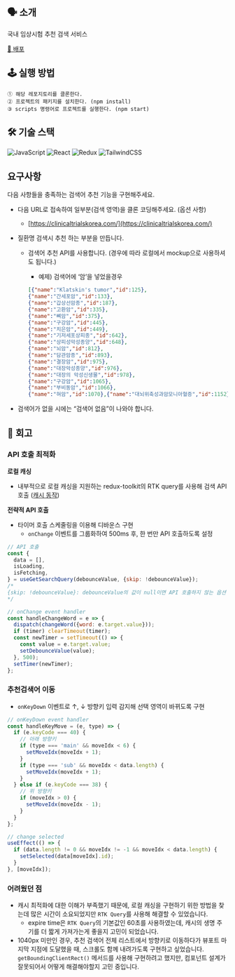 ## 🗣 소개

국내 임상시험 추천 검색 서비스

[🚀 배포](https://zeromountain-humanscape.netlify.app/)

## 🕹 실행 방법

```
① 해당 레포지토리를 클론한다.
② 프로젝트의 패키지를 설치한다. (npm install)
③ scripts 명령어로 프로젝트를 실행한다. (npm start)
```

## 🛠️ 기술 스택

![JavaScript](https://img.shields.io/badge/javascript-%23323330.svg?style=for-the-badge&logo=javascript&logoColor=%23F7DF1E)
![React](https://img.shields.io/badge/react-%2320232a.svg?style=for-the-badge&logo=react&logoColor=%2361DAFB)
![Redux](https://img.shields.io/badge/redux-%23593d88.svg?style=for-the-badge&logo=redux&logoColor=white)
![TailwindCSS](https://img.shields.io/badge/tailwindcss-%2338B2AC.svg?style=for-the-badge&logo=tailwind-css&logoColor=white)

## 요구사항
다음 사항들을 충족하는 검색어 추천 기능을 구현해주세요.

- 다음 URL로 접속하여 일부분(검색 영역)을 클론 코딩해주세요. (옵션 사항)
    - [https://clinicaltrialskorea.com/](https://clinicaltrialskorea.com/)
    
- 질환명 검색시 추천 하는 부분을 만듭니다.
    
    - 검색어 추천 API를 사용합니다. (경우에 따라 로컬에서 mockup으로 사용하셔도 됩니다.)
        - 예제) 검색어에 ‘암’을 넣었을경우
        
        ```json
        [{"name":"Klatskin's tumor","id":125},
        {"name":"간세포암","id":133},
        {"name":"갑상선암종","id":187},
        {"name":"고환암","id":335},
        {"name":"뼈암","id":375},
        {"name":"구강암","id":445},
        {"name":"치은암","id":449},
        {"name":"기저세포상피종","id":642},
        {"name":"상피성악성종양","id":648},
        {"name":"뇌암","id":812},
        {"name":"담관암종","id":893},
        {"name":"결장암","id":975},
        {"name":"대장악성종양","id":976},
        {"name":"대장의 악성신생물","id":978},
        {"name":"구강암","id":1065},
        {"name":"부비동암","id":1066},
        {"name":"혀암","id":1070},{"name":"대뇌위축성과암모니아혈증","id":1152},{"name":"유전성 대장암","id":1191},{"name":"림프종","id":1200},{"name":"Malignant neoplasm of bladder","id":1551},{"name":"부갑상선암","id":1683},{"name":"편평상피세포암","id":1773},{"name":"폐선암","id":1774},{"name":"인두암","id":1782},{"name":"작은 창자암","id":2071},{"name":"신세포암","id":2277},{"name":"신장암","id":2278},{"name":"심장암","id":2375},{"name":"안구암","id":2484},{"name":"cancer of the stomach","id":2847},{"name":"Breast tumor","id":2898},{"name":"자궁 상피 내 암종","id":3078},{"name":"Malignant neoplasm of endometrium","id":3103},{"name":"척추 종양","id":3459},{"name":"척추 신생물","id":3461},{"name":"췌장 신경내분비암","id":3517},{"name":"췌장암종","id":3522},{"name":"췌장의악성신생물","id":3523},{"name":"액취증","id":3530},{"name":"Salivary adenocarcinoma","id":3644},{"name":"폐악성종양","id":3865},{"name":"항문관암","id":3975},{"name":"간문부 담관암","id":120},{"name":"상부 담관암","id":123},{"name":"liver cancer","id":132},{"name":"갑상선 수질암","id":171},{"name":"갑상샘여포암","id":174},{"name":"갑상선 유두암","id":175},{"name":"갑상샘암","id":186},{"name":"협부암","id":450},{"name":"난소 악성 종양","id":695},{"name":"담낭암","id":901},{"name":"쓸개암","id":905},{"name":"대장암종","id":977},{"name":"cerroatrophic hyperammonemia","id":1151},{"name":"린치 증후군","id":1188},{"name":"림프암","id":1201},{"name":"임파선암","id":1203},{"name":"십이지장 유두암","id":1473},{"name":"방광 내 신생물","id":1552},{"name":"부신암","id":1713},{"name":"비강종물","id":1766},{"name":"기관지 폐포암","id":1769},{"name":"소장암","id":2069},{"name":"식도암","id":2197},{"name":"눈암","id":2483},{"name":"눈의 악성 종양","id":2485},{"name":"Gastric cancer","id":2845},{"name":"위 악성종양","id":2848},{"name":"유방 악성신생물","id":2899},{"name":"융모막암종","id":2937},{"name":"융모막 암","id":2938},{"name":"자궁내막암","id":3102},{"name":"전립선암","id":3230},{"name":"암 전이","id":3248},{"name":"전이성 암","id":3249},{"name":"직장암종","id":3415},{"name":"충수돌기암","id":3511},{"name":"췌장 신경내분비종양","id":3519},{"name":"췌장악성종양","id":3521},{"name":"취한증","id":3527},{"name":"Salivary Gland Tumor","id":3643},{"name":"편도암","id":3805},{"name":"폐암","id":3862},{"name":"기관지암","id":3863},{"name":"폐암종","id":3866},{"name":"피부암","id":3917},{"name":"성문암","id":4152},{"name":"간세포성 암종","id":131},{"name":"갑상샘미분화암","id":170},{"name":"갑상샘수질암","id":172},{"name":"골암","id":373},{"name":"기저세포암","id":643},{"name":"모모조직암","id":646},{"name":"바닥세포 암종","id":647},{"name":"Malignant neoplasm of ovary","id":694},{"name":"뇌종양","id":811},{"name":"담도암","id":894},{"name":"후두암","id":1068},{"name":"인후두암","id":1069},{"name":"레트 증후군 ","id":1150},{"name":"비용종성 직장암","id":1190},{"name":"바터 팽대부 암","id":1472},{"name":"방광선암","id":1553},{"name":"복막 위 점액종","id":1645},{"name":"전이성 점액성 선암종","id":1646},{"name":"대세포암","id":1770},{"name":"비소세포 폐암","id":1771},{"name":"비소세포암","id":1772},{"name":"비인두 종양","id":1780},{"name":"작은 창자의 악성 종양","id":2070},{"name":"신우요관암","id":2281},{"name":"신우뇨관암","id":2282},{"name":"악성 종격동 종양","id":2432},{"name":"종격동 악성종양","id":2433},{"name":"원발부위 불명암","id":2779},{"name":"미상암","id":2780},{"name":"위암","id":2844},{"name":"Malignant neoplasm of stomach","id":2846},{"name":"위선암종","id":2850},{"name":"유방 상피내암","id":2889},{"name":"유방종","id":2900},{"name":"융모상피암","id":2939},{"name":"자궁경부 상피내종양","id":3080},{"name":"전립선 암종","id":3232},{"name":"직장악성종양","id":3414},{"name":"췌장암","id":3515},{"name":"이자암","id":3516},{"name":"타액선암","id":3642},{"name":"악하선암","id":3647},{"name":"이하선암","id":3648},{"name":"피부암종","id":3918},{"name":"피부의 악성종양","id":3919},{"name":"성문하부암","id":4153},{"name":"흉선암","id":4169},{"name":"근위부 담관암","id":122},{"name":"간세포암종","id":134},{"name":"간암","id":135},{"name":"갑상선암","id":185},{"name":"고환 종양","id":334},{"name":"골육종","id":372},{"name":"구강저암","id":447},{"name":"설암","id":448},{"name":"모모세포종","id":645},{"name":"난소암","id":693},{"name":"담관악성종양","id":892},{"name":"담낭악성종양","id":903},{"name":"쓸개악성종양","id":904},{"name":"비용종성 대장암","id":1189},{"name":"유전성 직장암","id":1193},{"name":"비강암","id":1764},{"name":"신세포암종","id":2275},{"name":"renal cancer","id":2276},{"name":"심장 종양","id":2373},{"name":"심장 암종","id":2374},{"name":"종격동 암","id":2434},{"name":"외음부암","id":2708},{"name":"원발불명암","id":2782},{"name":"음경암","id":2947},{"name":"Cervical intraepithelial neoplasia","id":3079},{"name":"자궁체부암","id":3104},{"name":"전이 암","id":3247},{"name":"췌장 전이암","id":3512},{"name":"전이성 췌장암","id":3514},{"name":"암내","id":3529},{"name":"소타액선암","id":3646},{"name":"항문암","id":3974},{"name":"항문악성종양","id":3976},{"name":"항문의 악성신생물","id":3977},{"name":"흉선암종","id":4171},{"name":"간문부암","id":121},{"name":"클라츠킨 종양","id":124},{"name":"갑상선 미분화암","id":169},{"name":"갑상선 여포암","id":173},{"name":"골원성육종","id":374},{"name":"oral cavity cancer","id":446},{"name":"기저세포 암종","id":641},{"name":"기저세포종","id":644},{"name":"뇌종양","id":813},{"name":"담관암","id":891},{"name":"담낭 선암종","id":902},{"name":"대장암","id":974},{"name":"두경부암","id":1064},{"name":"인두암","id":1067},{"name":"유전성 비용종성 대장 직장암","id":1192},{"name":"악성림프종","id":1202},{"name":"방광암","id":1550},{"name":"복막 가성점액종","id":1644},{"name":"부신악성종양","id":1714},{"name":"비부비동 종양","id":1763},{"name":"부비동암","id":1765},{"name":"비소세포성 폐암","id":1768},{"name":"비인두암","id":1781},{"name":"식도암종","id":2198},{"name":"안암","id":2482},{"name":"불명암","id":2781},{"name":"위선암","id":2849},{"name":"위암종","id":2851},{"name":"유방암","id":2896},{"name":"Breast Cancer","id":2897},{"name":"Malignant neoplasm of prostate","id":3231},{"name":"직장암","id":3413},{"name":"질암","id":3431},{"name":"척추암","id":3460},{"name":"충수암","id":3509},{"name":"맹장암","id":3510},{"name":"전이성 췌장 종양","id":3513},{"name":"췌장 신경내분비종","id":3518},{"name":"췌장선암","id":3520},{"name":"겨드랑이 다한증","id":3528},{"name":"설하선암","id":3645},{"name":"침샘암","id":3649},{"name":"폐 악성신생물","id":3864},{"name":"후두암","id":4150},{"name":"성문상부암","id":4151},{"name":"가슴샘종","id":4170},{"name":"흉선종","id":4172}]
        ```
        
- 검색어가 없을 시에는 “검색어 없음”이 나와야 합니다.

## 🤔 회고

### API 호출 최적화

**로컬 캐싱**

- 내부적으로 로컬 캐싱을 지원하는 redux-toolkit의 RTK query를 사용해 검색 API 호출 ([캐시 동작](https://zeromountain.netlify.app/redux/rtk-query---cache-behavior/))

**전략적 API 호출**

- 타이머 호출 스케줄링을 이용해 디바운스 구현
  - `onChange` 이벤트를 그룹화하여 500ms 후, 한 번만 API 호출하도록 설정

```js
// API 호출
const {
  data = [],
  isLoading,
  isFetching,
} = useGetSearchQuery(debounceValue, {skip: !debounceValue});
/*
{skip: !debounceValue}: debounceValue의 값이 null이면 API 호출하지 않는 옵션
*/
```

```js
// onChange event handler
const handleChangeWord = e => {
  dispatch(changeWord({word: e.target.value}));
  if (timer) clearTimeout(timer);
  const newTimer = setTimeout(() => {
    const value = e.target.value;
    setDebounceValue(value);
  }, 500);
  setTimer(newTimer);
};
```

### 추천검색어 이동

- `onKeyDown` 이벤트로 ↑, ↓ 방향키 입력 감지해 선택 영역이 바뀌도록 구현

```js
// onKeyDown event handler
const handleKeyMove = (e, type) => {
  if (e.keyCode === 40) {
    // 아래 방향키
    if (type === 'main' && moveIdx < 6) {
      setMoveIdx(moveIdx + 1);
    }
    if (type === 'sub' && moveIdx < data.length) {
      setMoveIdx(moveIdx + 1);
    }
  } else if (e.keyCode === 38) {
    // 위 방향키
    if (moveIdx > 0) {
      setMoveIdx(moveIdx - 1);
    }
  }
};
```

```js
// change selected
useEffect(() => {
  if (data.length != 0 && moveIdx != -1 && moveIdx < data.length) {
    setSelected(data[moveIdx].id);
  }
}, [moveIdx]);
```

### 어려웠던 점

- 캐시 최적화에 대한 이해가 부족했기 때문에, 로컬 캐싱을 구현하기 위한 방법을 찾는데 많은 시간이 소요되었지만 `RTK Query`를 사용해 해결할 수 있었습니다.
  - expire time은 `RTK Query`의 기본값인 60초를 사용하였는데, 캐시의 생명 주기를 더 짧게 가져가는게 좋을지 고민이 되었습니다.
- 1040px 미만인 경우, 추천 검색어 전체 리스트에서 방향키로 이동하다가 뷰포트 마지막 지점에 도달했을 때, 스크롤도 함께 내려가도록 구현하고 싶었습니다. `getBoundingClientRect()` 메서드를 사용해 구현하려고 했지만, 컴포넌트 설계가 잘못되어서 어떻게 해결해야할지 고민 중입니다.
